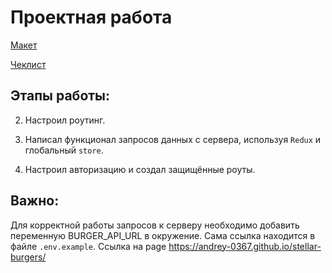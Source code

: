 # Проектная работа 

[Макет](<https://www.figma.com/file/vIywAvqfkOIRWGOkfOnReY/React-Fullstack_-Проектные-задачи-(3-месяца)_external_link?type=design&node-id=0-1&mode=design>)

[Чеклист](https://www.notion.so/praktikum/0527c10b723d4873aa75686bad54b32e?pvs=4)

## Этапы работы:

2. Настроил роутинг.

3. Написал функционал запросов данных с сервера, используя `Redux` и глобальный `store`. 

4. Настроил авторизацию и создал защищённые роуты.

## Важно:

Для корректной работы запросов к серверу необходимо добавить переменную BURGER_API_URL в окружение. Сама ссылка находится в файле `.env.example`.
Ссылка на page https://andrey-0367.github.io/stellar-burgers/
